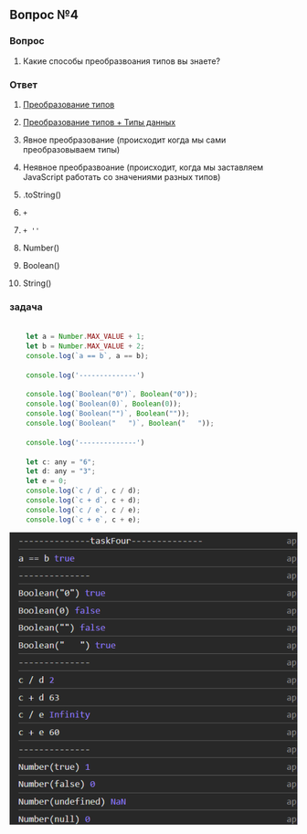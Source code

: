 ## Вопрос №4

### Вопрос

1) Какие способы преобразвоания типов вы знаете?

### Ответ

1) [Преобразование типов](https://learn.javascript.ru/type-conversions)
2) [Преобразование типов + Типы данных](https://doka-guide.vercel.app/js/typecasting/)

1) Явное преобразование (происходит когда мы сами преобразовываем типы)
2) Неявное преобразвоание (происходит, когда мы заставляем JavaScript работать со значениями разных типов)

1) .toString()
2) `+`
3) `+ ''`
4) Number()
5) Boolean()
6) String()

### задача

```javascript

    let a = Number.MAX_VALUE + 1;
    let b = Number.MAX_VALUE + 2;
    console.log(`a == b`, a == b);

    console.log('--------------')

    console.log(`Boolean("0")`, Boolean("0"));
    console.log(`Boolean(0)`, Boolean(0));
    console.log(`Boolean("")`, Boolean(""));
    console.log(`Boolean("   ")`, Boolean("   "));

    console.log('--------------')

    let c: any = "6";
    let d: any = "3";
    let e = 0; 
    console.log(`c / d`, c / d);
    console.log(`c + d`, c + d); 
    console.log(`c / e`, c / e);
    console.log(`c + e`, c + e);

```

![alt text](image-3.png)